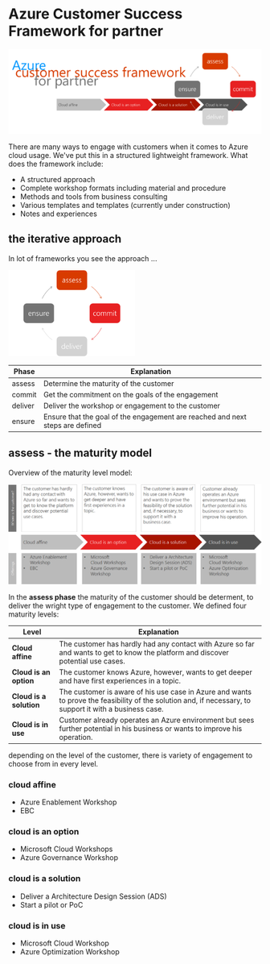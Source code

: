 # Azure Customer Success Framework for partner

![Logo](9_pics/Logo.png)

There are many ways to engage with customers when it comes to Azure cloud usage. We've put this in a structured lightweight framework.
What does the framework include:

- A structured approach
- Complete workshop formats including material and procedure
- Methods and tools from business consulting
- Various templates and templates 
  (currently under construction)
- Notes and experiences

## the iterative approach

In lot of frameworks you see the approach ...

![iterative approach](9_pics/iterative.png)

|Phase|Explanation|
|---|---|
|assess|Determine the maturity of the customer|
|commit|Get the commitment on the goals of the engagement|
|deliver|Deliver the workshop or engagement to the customer|
|ensure|Ensure that the goal of the engagement are reached and next steps are defined|

## assess - the maturity model

Overview of the maturity level model:

![maturity level model overview](/9_pics/maturity.png)

In the __assess phase__ the maturity of the customer should be determent, to deliver the wright type of engagement to the customer. We defined four maturity levels:

|Level|Explanation|
|---|---|
|__Cloud affine__|The customer has hardly had any contact with Azure so far and wants to get to know the platform and discover potential use cases.|
|__Cloud is an option__|The customer knows Azure, however, wants to get deeper and have first experiences in a topic.|
|__Cloud is a solution__|The customer is aware of his use case in Azure and wants to prove the feasibility of the solution and, if necessary, to support it with a business case.|
|__Cloud is in use__|Customer already operates an Azure environment but sees further potential in his business or wants to improve his operation.|

depending on the level of the customer, there is variety of engagement to choose from in every level.

### cloud affine

- Azure Enablement Workshop
- EBC

### cloud is an option

- Microsoft Cloud Workshops
- Azure Governance Workshop

### cloud is a solution

- Deliver a Architecture Design Session (ADS)
- Start a pilot or PoC

### cloud is in use 

- Microsoft Cloud Workshop
- Azure Optimization Workshop
